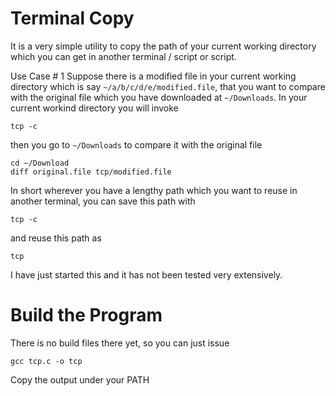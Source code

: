 Terminal Copy
=============
It is a very simple utility to copy the path of your current working directory 
which you can get in another terminal / script or script. 

Use Case # 1
Suppose there is a modified file in your current working directory which is say `~/a/b/c/d/e/modified.file`, that you want to compare with the original file which you have downloaded at `~/Downloads`. In your current workind directory you will invoke

`tcp -c`

then you go to `~/Downloads` to compare it with the original file

`cd ~/Download` <br/>
`diff original.file tcp/modified.file` <br/>

In short wherever you have a lengthy path which you want to reuse in another terminal, you can save this path with 

`tcp -c`

and reuse this path as

`tcp`

I have just started this and it has not been tested very extensively. 

Build the Program
=================
There is no build files there yet, so you can just issue

`gcc tcp.c -o tcp`

Copy the output under your PATH
